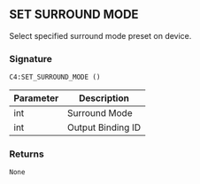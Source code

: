 ## SET SURROUND MODE

Select specified surround mode preset on device.


### Signature

`C4:SET_SURROUND_MODE ()`


| Parameter | Description |
| --- | --- |
| int | Surround Mode |
| int | Output Binding ID |


### Returns

`None`